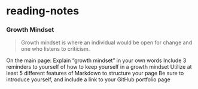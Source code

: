 # reading-notes

### Growth Mindset

> Growth mindset is where an individual would be open for change and one who listens to criticism.

On the main page:
Explain “growth mindset” in your own words
Include 3 reminders to yourself of how to keep yourself in a growth mindset
Utilize at least 5 different features of Markdown to structure your page
Be sure to introduce yourself, and include a link to your GitHub portfolio page
